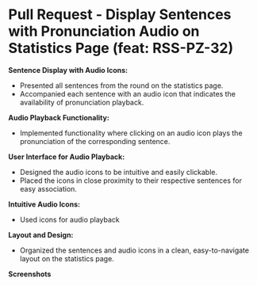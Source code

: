 # Pull Request - Display Sentences with Pronunciation Audio on Statistics Page (feat: RSS-PZ-32)

**Sentence Display with Audio Icons:**

   - Presented all sentences from the round on the statistics page.
   - Accompanied each sentence with an audio icon that indicates the availability of pronunciation playback.

**Audio Playback Functionality:**

   - Implemented functionality where clicking on an audio icon plays the pronunciation of the corresponding sentence.

**User Interface for Audio Playback:**

   - Designed the audio icons to be intuitive and easily clickable.
   - Placed the icons in close proximity to their respective sentences for easy association.

**Intuitive Audio Icons:**

   - Used icons for audio playback

**Layout and Design:**
   - Organized the sentences and audio icons in a clean, easy-to-navigate layout on the statistics page.
   
**Screenshots**
